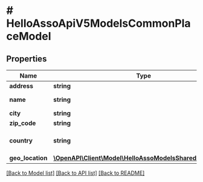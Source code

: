 # # HelloAssoApiV5ModelsCommonPlaceModel

## Properties

Name | Type | Description | Notes
------------ | ------------- | ------------- | -------------
**address** | **string** | Address | [optional]
**name** | **string** | Name of the place | [optional]
**city** | **string** | City | [optional]
**zip_code** | **string** | ZipCode | [optional]
**country** | **string** | 3 letter country code | [optional]
**geo_location** | [**\OpenAPI\Client\Model\HelloAssoModelsSharedGeoLocation**](HelloAssoModelsSharedGeoLocation.md) |  | [optional]

[[Back to Model list]](../../README.md#models) [[Back to API list]](../../README.md#endpoints) [[Back to README]](../../README.md)
